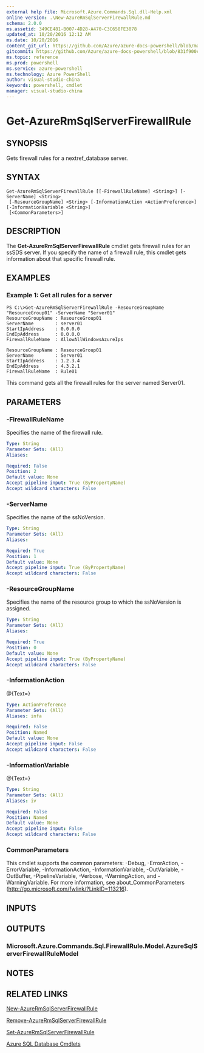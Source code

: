 ```yaml
---
external help file: Microsoft.Azure.Commands.Sql.dll-Help.xml
online version: .\New-AzureRmSqlServerFirewallRule.md
schema: 2.0.0
ms.assetid: 349CE481-B007-4D28-A470-C3C658FE3078
updated_at: 10/20/2016 12:12 AM
ms.date: 10/20/2016
content_git_url: https://github.com/Azure/azure-docs-powershell/blob/master/azureps-cmdlets-docs/ResourceManager/AzureRM.Sql/v1.0.12/Get-AzureRmSqlServerFirewallRule.md
gitcommit: https://github.com/Azure/azure-docs-powershell/blob/831f900c1a4babea8fcc8817cfbc25252a1aa872/azureps-cmdlets-docs/ResourceManager/AzureRM.Sql/v1.0.12/Get-AzureRmSqlServerFirewallRule.md
ms.topic: reference
ms.prod: powershell
ms.service: azure-powershell
ms.technology: Azure PowerShell
author: visual-studio-china
keywords: powershell, cmdlet
manager: visual-studio-china
---
```


# Get-AzureRmSqlServerFirewallRule

## SYNOPSIS
Gets firewall rules for a nextref_database server.

## SYNTAX

```
Get-AzureRmSqlServerFirewallRule [[-FirewallRuleName] <String>] [-ServerName] <String>
 [-ResourceGroupName] <String> [-InformationAction <ActionPreference>] [-InformationVariable <String>]
 [<CommonParameters>]
```

## DESCRIPTION
The **Get-AzureRmSqlServerFirewallRule** cmdlet gets firewall rules for an ssSDS server.
If you specify the name of a firewall rule, this cmdlet gets information about that specific firewall rule.

## EXAMPLES

### Example 1: Get all rules for a server
```
PS C:\>Get-AzureRmSqlServerFirewallRule -ResourceGroupName "ResourceGroup01" -ServerName "Server01"
ResourceGroupName : ResourceGroup01
ServerName        : server01
StartIpAddress    : 0.0.0.0
EndIpAddress      : 0.0.0.0
FirewallRuleName  : AllowAllWindowsAzureIps

ResourceGroupName : ResourceGroup01
ServerName        : Server01
StartIpAddress    : 1.2.3.4
EndIpAddress      : 4.3.2.1
FirewallRuleName  : Rule01
```

This command gets all the firewall rules for the server named Server01.

## PARAMETERS

### -FirewallRuleName
Specifies the name of the firewall rule.

```yaml
Type: String
Parameter Sets: (All)
Aliases: 

Required: False
Position: 2
Default value: None
Accept pipeline input: True (ByPropertyName)
Accept wildcard characters: False
```

### -ServerName
Specifies the name of the ssNoVersion.

```yaml
Type: String
Parameter Sets: (All)
Aliases: 

Required: True
Position: 1
Default value: None
Accept pipeline input: True (ByPropertyName)
Accept wildcard characters: False
```

### -ResourceGroupName
Specifies the name of the resource group to which the ssNoVersion is assigned.

```yaml
Type: String
Parameter Sets: (All)
Aliases: 

Required: True
Position: 0
Default value: None
Accept pipeline input: True (ByPropertyName)
Accept wildcard characters: False
```

### -InformationAction
@{Text=}

```yaml
Type: ActionPreference
Parameter Sets: (All)
Aliases: infa

Required: False
Position: Named
Default value: None
Accept pipeline input: False
Accept wildcard characters: False
```

### -InformationVariable
@{Text=}

```yaml
Type: String
Parameter Sets: (All)
Aliases: iv

Required: False
Position: Named
Default value: None
Accept pipeline input: False
Accept wildcard characters: False
```

### CommonParameters
This cmdlet supports the common parameters: -Debug, -ErrorAction, -ErrorVariable, -InformationAction, -InformationVariable, -OutVariable, -OutBuffer, -PipelineVariable, -Verbose, -WarningAction, and -WarningVariable. For more information, see about_CommonParameters (http://go.microsoft.com/fwlink/?LinkID=113216).

## INPUTS

## OUTPUTS

### Microsoft.Azure.Commands.Sql.FirewallRule.Model.AzureSqlServerFirewallRuleModel

## NOTES

## RELATED LINKS

[New-AzureRmSqlServerFirewallRule](.\New-AzureRmSqlServerFirewallRule.md)

[Remove-AzureRmSqlServerFirewallRule](.\Remove-AzureRmSqlServerFirewallRule.md)

[Set-AzureRmSqlServerFirewallRule](.\Set-AzureRmSqlServerFirewallRule.md)

[Azure SQL Database Cmdlets](.\AzureRM.Sql.md)


